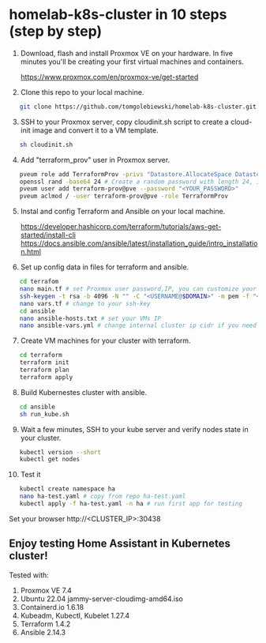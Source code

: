# homelab-k8s-cluster in 10 steps (step by step)

1. Download, flash and install Proxmox VE on your hardware. In five minutes you'll be creating your first virtual machines and containers.

   https://www.proxmox.com/en/proxmox-ve/get-started

2. Clone this repo to your local machine.
```bash
   git clone https://github.com/tomgolebiewski/homelab-k8s-cluster.git
```
3. SSH to your Proxmox server, copy cloudinit.sh script to create a cloud-init image and convert it to a VM template.

```bash
   sh cloudinit.sh
```
4. Add "terraform_prov" user in Proxmox server.
```bash
   pveum role add TerraformProv -privs "Datastore.AllocateSpace Datastore.Audit Pool.Allocate Sys.Audit VM.Allocate VM.Audit VM.Clone VM.Config.CDROM VM.Config.CPU VM.Config.Cloudinit VM.Config.Disk VM.Config.HWType VM.Config.Memory VM.Config.Network VM.Config.Options VM.Monitor VM.PowerMgmt"
   openssl rand -base64 24 # Create a random password with length 24, if you need
   pveum user add terraform-prov@pve --password "<YOUR_PASSWORD>"
   pveum aclmod / -user terraform-prov@pve -role TerraformProv
```
5. Instal and config Terraform and Ansible on your local machine.

   https://developer.hashicorp.com/terraform/tutorials/aws-get-started/install-cli
   https://docs.ansible.com/ansible/latest/installation_guide/intro_installation.html

6. Set up config data in files for terraform and ansible.
```bash
   cd terrafom
   nano main.tf # set Proxmox user password,IP, you can customize your VMs (IP, CPU, RAM, storage, vmid, etc)  
   ssh-keygen -t rsa -b 4096 -N "" -C "<USERNAME@$DOMAIN>" -m pem -f "<YOUR_KEY>" # generate, if you need new ssh-key
   nano vars.tf # change to your ssh-key
   cd ansible
   nano ansible-hosts.txt # set your VMs IP
   nano ansible-vars.yml # change internal cluster ip cidr if you need
```
7. Create VM machines for your cluster with terraform.
```bash
   cd terraform
   terraform init
   terraform plan
   terraform apply
```   
8. Build Kubernestes cluster with ansible.
```bash
   cd ansible
   sh run_kube.sh
```   
9. Wait a few minutes, SSH to your kube server and verify nodes state in your cluster.
```bash
   kubectl version --short
   kubectl get nodes
```
10. Test it
```bash
   kubectl create namespace ha
   nano ha-test.yaml # copy from repo ha-test.yaml
   kubectl apply -f ha-test.yaml -n ha # run first app for testing
```
  Set your browser http://<CLUSTER_IP>:30438

## Enjoy testing Home Assistant in Kubernetes cluster!

Tested with:
1. Proxmox VE 7.4
2. Ubuntu 22.04 jammy-server-cloudimg-amd64.iso
3. Containerd.io 1.6.18
4. Kubeadm, Kubectl, Kubelet 1.27.4
5. Terraform 1.4.2
6. Ansible 2.14.3




